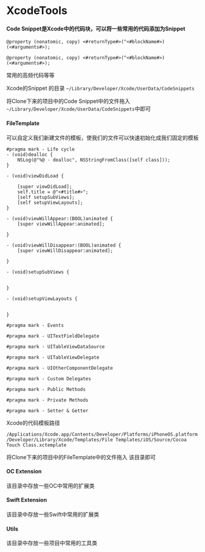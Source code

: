 # XcodeTools

#### Code Snippet是Xcode中的代码块，可以将一些常用的代码添加为Snippet

`@property (nonatomic, copy) <#returnType#>(^<#blockName#>)(<#arguments#>);`

`@property (nonatomic, copy) <#returnType#>(^<#blockName#>)(<#arguments#>);`

常用的高频代码等等

Xcode的Snippet 的目录 `~/Library/Developer/Xcode/UserData/CodeSnippets` 

将Clone下来的项目中的Code Snippet中的文件拖入 `~/Library/Developer/Xcode/UserData/CodeSnippets`中即可

#### FileTemplate
可以自定义我们新建文件的模板，使我们的文件可以快速初始化成我们固定的模板

```
#pragma mark - Life cycle
- (void)dealloc {
    NSLog(@"%@ - dealloc", NSStringFromClass([self class]));
}

- (void)viewDidLoad {
    
    [super viewDidLoad];
    self.title = @"<#title#>";
    [self setupSubViews];
    [self setupViewLayouts];
}

- (void)viewWillAppear:(BOOL)animated {
    [super viewWillAppear:animated];
     
}

- (void)viewWillDisappear:(BOOL)animated {
    [super viewWillDisappear:animated];
     
}

- (void)setupSubViews {
    
    
}

- (void)setupViewLayouts {
    
    
}

#pragma mark - Events
 
#pragma mark - UITextFieldDelegate
 
#pragma mark - UITableViewDataSource
 
#pragma mark - UITableViewDelegate
 
#pragma mark - UIOtherComponentDelegate
 
#pragma mark - Custom Delegates
 
#pragma mark - Public Methods
 
#pragma mark - Private Methods

#pragma mark - Setter & Getter

```

 Xcode的代码模板路径
 
 `/Applications/Xcode.app/Contents/Developer/Platforms/iPhoneOS.platform/Developer/Library/Xcode/Templates/File Templates/iOS/Source/Cocoa Touch Class.xctemplate`
 
 将Clone下来的项目中的FileTemplate中的文件拖入 该目录即可
 
#### OC Extension
 该目录中存放一些OC中常用的扩展类
 
#### Swift Extension
该目录中存放一些Swift中常用的扩展类

#### Utils
该目录中存放一些项目中常用的工具类